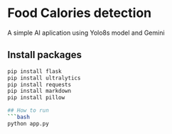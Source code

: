 # Food Calories detection
A simple AI aplication using Yolo8s model and Gemini

## Install packages

```bash
pip install flask
pip install ultralytics
pip install requests
pip install markdown
pip install pillow

## How to run
```bash
python app.py
